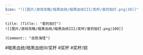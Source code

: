 ```yaml
---
Icon: "![[图片/游戏攻略/暗黑血统/暗黑血统III/奖杯/爱的拍打.png|30]]"
---
```

```ad-common-bronze-trophy
title: (Title:: "爱的拍打")
![[图片/游戏攻略/暗黑血统/暗黑血统III/奖杯/爱的拍打.png|100]]

(Comment:: "击败海怪")
```

#暗黑血统/暗黑血统III/奖杯 #奖杯 #奖杯/铜
